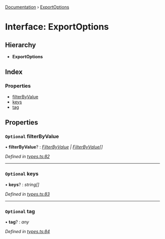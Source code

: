[Documentation](../README.md) › [ExportOptions](exportoptions.md)

# Interface: ExportOptions

## Hierarchy

* **ExportOptions**

## Index

### Properties

* [filterByValue](exportoptions.md#optional-filterbyvalue)
* [keys](exportoptions.md#optional-keys)
* [tag](exportoptions.md#optional-tag)

## Properties

### `Optional` filterByValue

• **filterByValue**? : *[FilterByValue](../README.md#filterbyvalue) | [FilterByValue](../README.md#filterbyvalue)[]*

*Defined in [types.ts:82](https://github.com/badbatch/cachemap/blob/29323d9/packages/core/src/types.ts#L82)*

___

### `Optional` keys

• **keys**? : *string[]*

*Defined in [types.ts:83](https://github.com/badbatch/cachemap/blob/29323d9/packages/core/src/types.ts#L83)*

___

### `Optional` tag

• **tag**? : *any*

*Defined in [types.ts:84](https://github.com/badbatch/cachemap/blob/29323d9/packages/core/src/types.ts#L84)*
